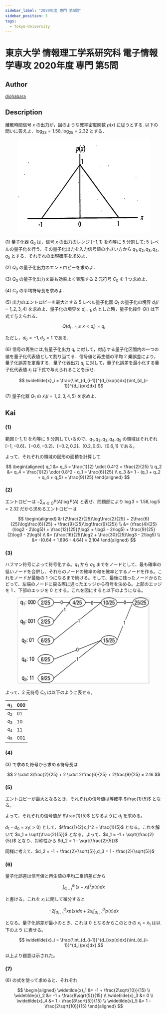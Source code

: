 ```yaml
---
sidebar_label: "2020年度 専門 第5問"
sidebar_position: 5
tags:
  - Tokyo-University
---
```

# 東京大学 情報理工学系研究科 電子情報学専攻 2020年度 専門 第5問


## **Author**
[diohabara](https://github.com/diohabara/open_inshi)

## **Description**
離散時間信号 $x$ の出力が，図のような確率密度関数 $p(x)$ に従うとする.
以下の問いに答えよ．$\log_23 = 1.58, \log_25 = 2.32$ とする．

<figure style="text-align:center;">
  <img src="https://raw.githubusercontent.com/Myyura/the_kai_project_assets/main/kakomonn/tokyo_university/IST/denshi_2020_5_p1.png" width="578" height="301" alt=""/>
</figure>

(1) 量子化器 $Q_0$ は，信号 $x$ の出力のレンジ $[-1,1]$ を均等に $5$ 分割して; $5$ レベルの量子化を行う．その量子化出力を入力信号値の小さい方から $q_1,q_2,q_3,q_4,q_5$ とする．それぞれの出現確率を求めよ．

(2) $Q_0$ の量子化出力のエントロピーを求めよ．

(3) $Q_0$ の量子化出力を最も効率よく表現する $2$ 元符号 $C_0$ を $1$ つ求めよ．

(4) $C_0$ の平均符号長を求めよ．

(5) 出力のエントロピーを最大とする $5$ レベル量子化器 $Q_1$ の量子化の境界 $d_i(i = 1,2,3,4)$ を求めよ．量子化の境界を $d_{i-1},d_i$ とした時，量子化操作 $Q()$ は下式で与えられる．

$$
Q(d_{i-1} \le x < d_i) = q_i
$$

ただし，$d_0 = -1 ,d_5 = 1$ である．

(6) 信号の再生には,各量子化出力 $q_i$ に対して，対応する量子化区間内の一つの値を量子化代表値として割り当てる．信号値と再生値の平均 $2$ 乗誤差により，量子化誤差を定義する．量子化器出力 $q_i$ に対して，量子化誤差を最小化する量子化代表値 $\widetilde{x}_i$ は下式で与えられることを示せ．

$$
\widetilde{x}_i = \frac{\int_{d_{i-1}}^{d_i}xp(x)dx}{\int_{d_{i-1}}^{d_i}p(x)dx}
$$

(7) 量子化器 $Q_1$ の $\widetilde{x}_i(i=1,2,3,4,5)$ を求めよ．

## **Kai**
### (1)
範囲 $[−1, 1]$ を均等に $5$ 分割しているので、$q_1, q_2, q_3, q_4, q_5$ の領域はそれぞれ $[−1, −0.6]、[−0.6, −0.2]、[−0.2, 0.2]、[0.2, 0.6]、[0.6, 1]$ である。

よって、それぞれの領域の図形の面積を計算して

$$
\begin{aligned}
q_1 &= q_5 = \frac{1}{2} \cdot 0.4^2 = \frac{2}{25} \\
q_2 &= q_4 = \frac{1}{2} \cdot 0.8^2 - q_1 = \frac{6}{25} \\
q_3 &= 1 - (q_1 + q_2 + q_4 + q_5) = \frac{9}{25} 
\end{aligned}
$$

### (2)
エントロピーは $-\sum_{A \in \Omega}P(A)\log P(A)$ と表せ、問題部により $\log3 = 1.58, \log5 = 2.32$ だから求めるエントロピーは

$$
\begin{aligned}
&-(2\frac{2}{25}\log\frac{2}{25} + 2\frac{6}{25}\log\frac{6}{25} + \frac{9}{25}\log\frac{9}{25}) \\
&= (\frac{4}{25}(\log2 - 2\log5)) + \frac{12}{25}(\log2 + \log3 - 2\log5) + \frac{9}{25}(2\log3 - 2\log5) \\
&= (\frac{16}{25}\log2 + \frac{30}{25}\log3 - 2\log5) \\
&= -(0.64 + 1.896 - 4.64) = 2,104
\end{aligned}
$$

### (3)
ハフマン符号によって符号化する。$q_1$ から $q_5$ までをノードとして、最も確率の低いノードを合併し、それらのノードの確率の和を確率とするノードを作る。これをノードが最後の $1$ つになるまで続ける。そして、最後に残ったノードからたどって、左端のノードに戻る際に通ったエッジから符号を決める。上部のエッジを $1$ 、下部のエッジを $0$ とする。これを図にすると以下のようになる。

<figure style="text-align:center;">
  <img src="https://raw.githubusercontent.com/Myyura/the_kai_project_assets/main/kakomonn/tokyo_university/IST/denshi_2020_5_p2.png" width="505" height="276" alt=""/>
</figure>

よって、$2$ 元符号 $C_0$ は以下のように表せる。

|$q_1$|000|
|-|-|
|$q_2$|01|
|$q_3$|10|
|$q_4$|11|
|$q_5$|001|

### (4)
(3) で求めた符号から求める符号長は

$$
2 \cdot 3\frac{2}{25} + 2 \cdot 2\frac{6}{25} + 2\frac{9}{25} = 2.16
$$

### (5)
エントロピーが最大となるとき、それぞれの信号値は等確率 $\frac{1}{5}$ となる。

よって、それぞれの信号値が $\frac{1}{5}$ となるように $d_i$ を求める。

$d_1 - d_0 = x_1(>0)$ として、$\frac{1}{2}x_1^2 = \frac{1}{5}$ となる。これを解いて $x_1 = \sqrt{\frac{2}{5}}$ となる。よって、$d_1 = -1 + \sqrt{\frac{2}{5}}$ となり、対称性から $d_2 = 1 - \sqrt{\frac{2}{5}}$

同様に考えて、$d_2 = -1 + \frac{2}{\sqrt{5}},d_3 = 1 - \frac{2}{\sqrt{5}}$

### (6)
量子化誤差は信号値と再生値の平均二乗誤差だから

$$
\int_{d_{i-1}}^{d_1}(x - x_i)^2p(x)dx
$$

と書ける。これを $x_i$ に関して微分すると

$$
-2\int_{d_{i-1}}^{d_i}xp(x)dx + 2x_i\int_{d_{i-1}}^{d_i}p(x)dx
$$

となる。量子化誤差が最小のとき、これは $0$ となるからこのときの $x_i = \widetilde{x}_1$ は以下のよう
に表せる。

$$
\widetilde{x}_i = \frac{\int_{d_{i-1}}^{d_i}xp(x)dx}{\int_{d_{i-1}}^{d_i}p(x)dx}
$$

以上より題意は示された。

### (7)
(6) の式を使って求めると、それぞれ

$$
\begin{aligned}
\widetilde{x}_1 &= -1 + \frac{2\sqrt{10}}{15} \\
\widetilde{x}_2 &= -1 + \frac{8\sqrt{5}}{15} \\
\widetilde{x}_3 &= 0 \\
\widetilde{x}_4 &= 1 - \frac{8\sqrt{5}}{15} \\
\widetilde{x}_5 &= 1 - \frac{2\sqrt{10}}{15}
\end{aligned}
$$